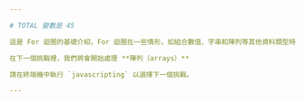 ```yaml
---

# TOTAL 變數是 45

這是 For 迴圈的基礎介紹，For 迴圈在一些情形，如組合數值、字串和陣列等其他資料類型時很好用。

在下一個挑戰裡，我們將會開始處理 **陣列（arrays）**

請在終端機中執行 `javascripting` 以選擇下一個挑戰。

---
```

